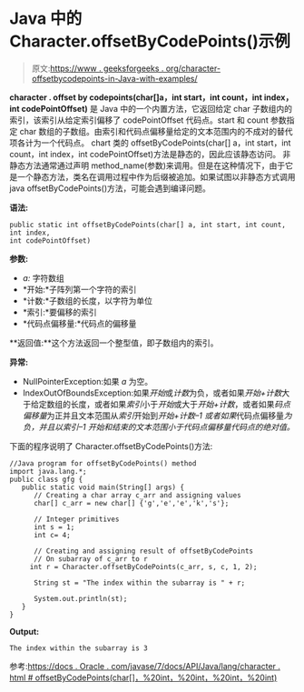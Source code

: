 # Java 中的 Character.offsetByCodePoints()示例

> 原文:[https://www . geeksforgeeks . org/character-offsetbycodepoints-in-Java-with-examples/](https://www.geeksforgeeks.org/character-offsetbycodepoints-in-java-with-examples/)

**character . offset by codepoints(char[]a，int start，int count，int index，int codePointOffset)** 是 Java 中的一个内置方法，它返回给定 char 子数组内的索引，该索引从给定索引偏移了 codePointOffset 代码点。start 和 count 参数指定 char 数组的子数组。由索引和代码点偏移量给定的文本范围内的不成对的替代项各计为一个代码点。
chart 类的 offsetByCodePoints(char[] a，int start，int count，int index，int codePointOffset)方法是静态的，因此应该静态访问。
非静态方法通常通过声明 method_name(参数)来调用。但是在这种情况下，由于它是一个静态方法，类名在调用过程中作为后缀被追加。如果试图以非静态方式调用 java offsetByCodePoints()方法，可能会遇到编译问题。

**语法:**

```
public static int offsetByCodePoints(char[] a, int start, int count, int index,
int codePointOffset)
```

**参数:**

*   *a:* 字符数组
*   *开始:*子阵列第一个字符的索引
*   *计数:*子数组的长度，以字符为单位
*   *索引:*要偏移的索引
*   *代码点偏移量:*代码点的偏移量

**返回值:**这个方法返回一个整型值，即子数组内的索引。

**异常:**

*   NullPointerException:如果 *a* 为空。
*   IndexOutOfBoundsException:如果*开始*或*计数*为负，或者如果*开始+计数*大于给定数组的长度，或者如果*索引*小于*开始*或大于*开始+计数*，或者如果*码点偏移量*为正并且文本范围从*索引*开始到*开始+计数–1 或者如果*代码点偏移量*为负，并且以索引–1 开始和结束的文本范围小于代码点偏移量代码点的绝对值。*

下面的程序说明了 Character.offsetByCodePoints()方法:

```
//Java program for offsetByCodePoints() method
import java.lang.*;
public class gfg {
   public static void main(String[] args) {
      // Creating a char array c_arr and assigning values
      char[] c_arr = new char[] {'g','e','e','k','s'};

      // Integer primitives 
      int s = 1;
      int c= 4;

      // Creating and assigning result of offsetByCodePoints
      // On subarray of c_arr to r
     int r = Character.offsetByCodePoints(c_arr, s, c, 1, 2);

      String st = "The index within the subarray is " + r;

      System.out.println(st);
   }
}
```

**Output:**

```
The index within the subarray is 3

```

参考:[https://docs . Oracle . com/javase/7/docs/API/Java/lang/character . html # offsetByCodePoints(char[]，%20int，%20int，%20int，%20int)](https://docs.oracle.com/javase/7/docs/api/java/lang/Character.html#offsetByCodePoints(char[],%20int,%20int,%20int,%20int))